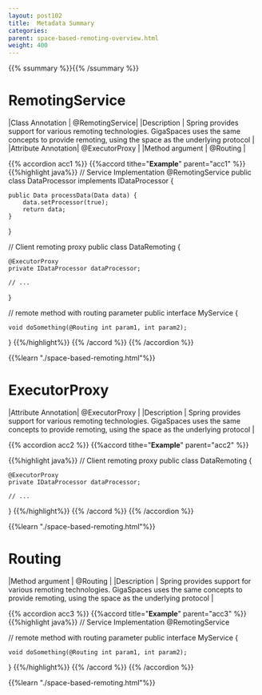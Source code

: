 ```yaml
---
layout: post102
title:  Metadata Summary
categories:
parent: space-based-remoting-overview.html
weight: 400
---
```


{{% ssummary %}}{{% /ssummary %}}


# RemotingService


|Class Annotation    | @RemotingService|
|Description         | Spring provides support for various remoting technologies. GigaSpaces uses the same concepts to provide remoting, using the space as the underlying protocol |
|Attribute Annotation| @ExecutorProxy  |
|Method argument     | @Routing |


{{% accordion acc1 %}}
{{%accord tithe="**Example**" parent="acc1" %}}
{{%highlight java%}}
// Service Implementation
@RemotingService
public class DataProcessor implements IDataProcessor {

    public Data processData(Data data) {
    	data.setProcessor(true);
    	return data;
    }
}

// Client remoting proxy
public class DataRemoting {

    @ExecutorProxy
    private IDataProcessor dataProcessor;

    // ...
}

// remote method with routing parameter
public interface MyService {

    void doSomething(@Routing int param1, int param2);
}
{{%/highlight%}}
{{% /accord %}}
{{% /accordion %}}

{{%learn "./space-based-remoting.html"%}}


# ExecutorProxy


|Attribute Annotation| @ExecutorProxy  |
|Description         | Spring provides support for various remoting technologies. GigaSpaces uses the same concepts to provide remoting, using the space as the underlying protocol |


{{% accordion acc2 %}}
{{%accord tithe="**Example**" parent="acc2" %}}

{{%highlight java%}}
// Client remoting proxy
public class DataRemoting {

    @ExecutorProxy
    private IDataProcessor dataProcessor;

    // ...
}
{{%/highlight%}}
{{% /accord %}}
{{% /accordion %}}

{{%learn "./space-based-remoting.html"%}}


# Routing


|Method argument     | @Routing |
|Description         | Spring provides support for various remoting technologies. GigaSpaces uses the same concepts to provide remoting, using the space as the underlying protocol |



{{% accordion acc3 %}}
{{%accord title="**Example**" parent="acc3" %}}
{{%highlight java%}}
// Service Implementation
@RemotingService

   // remote method with routing parameter
   public interface MyService {

    void doSomething(@Routing int param1, int param2);
}
{{%/highlight%}}
{{% /accord %}}
{{% /accordion %}}

{{%learn "./space-based-remoting.html"%}}